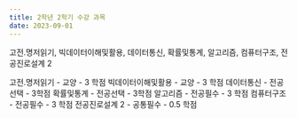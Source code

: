```yaml
---
title: 2학년 2학기 수강 과목
date: 2023-09-01
---
```


고전.명저읽기, 빅데이터이해및활용, 데이터통신, 확률및통계, 알고리즘, 컴퓨터구조, 전공진로설계 2

<!--more-->
고전.명저읽기 - 교양 - 3 학점
빅데이터이해및활용 - 교양 - 3 학점
데이터통신 - 전공선택 - 3학점
확률및통계 - 전공선택 - 3학점
알고리즘 - 전공필수 - 3 학점
컴퓨터구조 - 전공필수 - 3 학점
전공진로설계 2 - 공통필수 - 0.5 학점